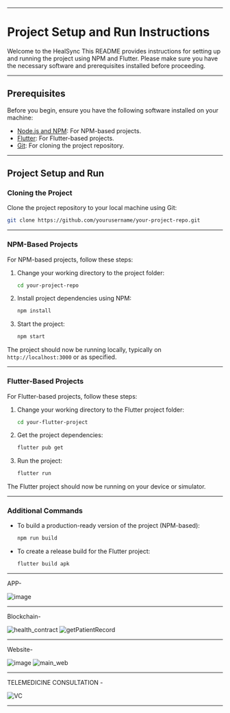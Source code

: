 *********************************************************************************************************************************************************
# Project Setup and Run Instructions

Welcome to the HealSync This README provides instructions for setting up and running the project using NPM and Flutter. Please make sure you have the necessary software and prerequisites installed before proceeding.
*********************************************************************************************************************************************************

## Prerequisites

Before you begin, ensure you have the following software installed on your machine:

- [Node.js and NPM](https://nodejs.org/): For NPM-based projects.
- [Flutter](https://flutter.dev/docs/get-started/install): For Flutter-based projects.
- [Git](https://git-scm.com/): For cloning the project repository.
*******************************************************************************************************************************************************
## Project Setup and Run

### Cloning the Project

Clone the project repository to your local machine using Git:

```bash
git clone https://github.com/yourusername/your-project-repo.git

```
*****************************************************************************************************************************************************

### NPM-Based Projects

For NPM-based projects, follow these steps:

1. Change your working directory to the project folder:

   ```bash
   cd your-project-repo
   ```

2. Install project dependencies using NPM:

   ```bash
   npm install
   ```

3. Start the project:

   ```bash
   npm start
   ```

The project should now be running locally, typically on `http://localhost:3000` or as specified.
*****************************************************************************************************************************************************

### Flutter-Based Projects

For Flutter-based projects, follow these steps:

1. Change your working directory to the Flutter project folder:

   ```bash
   cd your-flutter-project
   ```

2. Get the project dependencies:

   ```bash
   flutter pub get
   ```

3. Run the project:

   ```bash
   flutter run
   ```

The Flutter project should now be running on your device or simulator.
************************************************************************************************************************************************************

### Additional Commands

- To build a production-ready version of the project (NPM-based):

  ```bash
  npm run build
  ```

- To create a release build for the Flutter project:

  ```bash
  flutter build apk
  ```
********************************************************************************************************************************************************
APP- 


![image](https://github.com/NikhilJha11/HealSync/assets/122666636/3d491a3c-0bc2-4cf5-b25c-8d6d37d94bd0)
******************************************************************************************************************************************************
Blockchain-


![health_contract](https://github.com/NikhilJha11/HealSync/assets/122666636/e598d40c-48f6-4d59-9b8f-f2c24bc88eb4)
![getPatientRecord](https://github.com/NikhilJha11/HealSync/assets/122666636/7e94fcfe-8976-42dd-b152-89c17966ffb9)
********************************************************************************************************************************************************
Website- 



![image](https://github.com/NikhilJha11/HealSync/assets/122666636/bfb64165-8261-4214-88a1-aa0a3d010fc0)
![main_web](https://github.com/NikhilJha11/HealSync/assets/122666636/69ea3c80-d912-4e09-bd65-1bf4e2d830e4)
*******************************************************************************************************************************************************

TELEMEDICINE CONSULTATION -

![VC](https://github.com/NikhilJha11/HealSync/assets/122666636/5375a5a7-ae7a-4ed6-b961-621fdf9f3165)

*********************************************************************************************************************************************************


